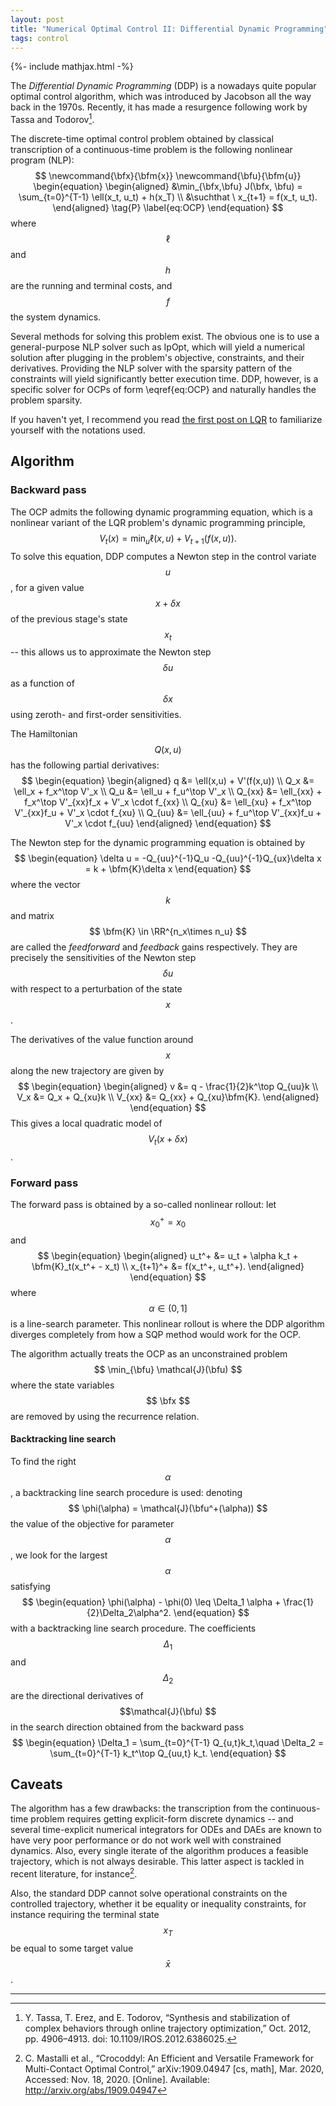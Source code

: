 ```yaml
---
layout: post
title: "Numerical Optimal Control II: Differential Dynamic Programming"
tags: control
---
```


{%- include mathjax.html -%}

The _Differential Dynamic Programming_ (DDP) is a nowadays quite popular optimal control algorithm, which was introduced by Jacobson all the way back in the 1970s. Recently, it has made a resurgence following work by Tassa and Todorov[^Tassa12].

The discrete-time optimal control problem obtained by classical transcription of a continuous-time problem is the following nonlinear program (NLP):
$$
\newcommand{\bfx}{\bfm{x}}
\newcommand{\bfu}{\bfm{u}}
\begin{equation}
\begin{aligned}
    &\min_{\bfx,\bfu} J(\bfx, \bfu) = \sum_{t=0}^{T-1} \ell(x_t, u_t) + h(x_T)  \\
    &\suchthat \ x_{t+1} = f(x_t, u_t).
\end{aligned}
    \tag{P}
    \label{eq:OCP}
\end{equation}
$$
where $$ \ell $$ and $$ h $$ are the running and terminal costs, and $$ f $$ the system dynamics.

Several methods for solving this problem exist. The obvious one is to use a general-purpose NLP solver such as IpOpt, which will yield a numerical solution after plugging in the problem's objective, constraints, and their derivatives. Providing the NLP solver with the sparsity pattern of the constraints will yield significantly better execution time. DDP, however, is a specific solver for OCPs of form \eqref{eq:OCP} and naturally handles the problem sparsity.

If you haven't yet, I recommend you read [the first post on LQR](/2021/04/25/lqr) to familiarize yourself with the notations used.

## Algorithm

### Backward pass

The OCP admits the following dynamic programming equation, which is a nonlinear variant of the LQR problem's dynamic programming principle,
$$
\begin{equation}
    V_t(x) = \min_u \ell(x, u) + V_{t+1}(f(x,u)).
\end{equation}
$$
To solve this equation, DDP computes a Newton step in the control variate $$ u $$, for a given value $$ x + \delta x $$ of the previous stage's state $$ x_t $$ -- this allows us to approximate the Newton step $$ \delta u $$ as a function of $$ \delta x $$ using zeroth- and first-order sensitivities.

The Hamiltonian $$ Q(x, u) $$ has the following partial derivatives:
$$
\begin{equation}
\begin{aligned}
    q &= \ell(x,u) + V'(f(x,u))  \\
    Q_x &= \ell_x + f_x^\top V'_x  \\
    Q_u &= \ell_u + f_u^\top V'_x  \\
    Q_{xx} &= \ell_{xx} + f_x^\top V'_{xx}f_x + V'_x \cdot f_{xx}  \\
    Q_{xu} &= \ell_{xu} + f_x^\top V'_{xx}f_u + V'_x \cdot f_{xu}  \\
    Q_{uu} &= \ell_{uu} + f_u^\top V'_{xx}f_u + V'_x \cdot f_{uu}
\end{aligned}
\end{equation}
$$

The Newton step for the dynamic programming equation is obtained by
$$
\begin{equation}
    \delta u = -Q_{uu}^{-1}Q_u -Q_{uu}^{-1}Q_{ux}\delta x = k + \bfm{K}\delta x
\end{equation}
$$
where the vector $$ k $$ and matrix $$ \bfm{K} \in \RR^{n_x\times n_u} $$ are called the _feedforward_ and _feedback_ gains respectively.
They are precisely the sensitivities of the Newton step $$ \delta u $$ with respect to a perturbation of the state $$ x $$.

The derivatives of the value function around $$ x $$ along the new trajectory are given by
$$
\begin{equation}
\begin{aligned}
    v &= q - \frac{1}{2}k^\top Q_{uu}k  \\
    V_x &= Q_x + Q_{xu}k  \\
    V_{xx} &= Q_{xx} + Q_{xu}\bfm{K}.
\end{aligned}
\end{equation}
$$
This gives a local quadratic model of $$ V_t(x + \delta x) $$.

### Forward pass

The forward pass is obtained by a so-called nonlinear rollout: let $$ x_0^+ = x_0 $$ and
$$
\begin{equation}
\begin{aligned}
    u_t^+ &= u_t + \alpha k_t + \bfm{K}_t(x_t^+ - x_t) \\
    x_{t+1}^+ &= f(x_t^+, u_t^+).
\end{aligned}
\end{equation}
$$
where $$ \alpha \in (0, 1] $$ is a line-search parameter.
This nonlinear rollout is where the DDP algorithm diverges completely from how a SQP method would work for the OCP.

The algorithm actually treats the OCP as an unconstrained problem $$ \min_{\bfu} \mathcal{J}(\bfu) $$ where the state variables $$ \bfx $$ are removed by using the recurrence relation.

#### Backtracking line search

To find the right $$ \alpha $$, a backtracking line search procedure is used: denoting $$ \phi(\alpha) = \mathcal{J}(\bfu^+(\alpha)) $$ the value of the objective for parameter $$ \alpha $$, we look for the largest $$ \alpha $$ satisfying
$$
\begin{equation}
    \phi(\alpha) - \phi(0) \leq \Delta_1 \alpha + \frac{1}{2}\Delta_2\alpha^2.
\end{equation}
$$
with a backtracking line search procedure.
The coefficients $$ \Delta_1 $$ and $$ \Delta_2 $$ are the directional derivatives of $$\mathcal{J}(\bfu) $$ in the search direction obtained from the backward pass
$$
\begin{equation}
    \Delta_1 = \sum_{t=0}^{T-1} Q_{u,t}k_t,\quad \Delta_2 = \sum_{t=0}^{T-1} k_t^\top Q_{uu,t} k_t.
\end{equation}
$$

## Caveats

The algorithm has a few drawbacks: the transcription from the continuous-time problem requires getting explicit-form discrete dynamics -- and several time-explicit numerical integrators for ODEs and DAEs are known to have very poor performance or do not work well with constrained dynamics. Also, every single iterate of the algorithm produces a feasible trajectory, which is not always desirable. This latter aspect is tackled in recent literature, for instance[^Mas18].

Also, the standard DDP cannot solve operational constraints on the controlled trajectory, whether it be equality or inequality constraints, for instance requiring the terminal state $$ x_T $$ be equal to some target value $$ \bar{x} $$.

---

[^Tassa12]: Y. Tassa, T. Erez, and E. Todorov, “Synthesis and stabilization of complex behaviors through online trajectory optimization,” Oct. 2012, pp. 4906–4913. doi: 10.1109/IROS.2012.6386025.

[^Mas18]: C. Mastalli et al., “Crocoddyl: An Efficient and Versatile Framework for Multi-Contact Optimal Control,” arXiv:1909.04947 [cs, math], Mar. 2020, Accessed: Nov. 18, 2020. [Online]. Available: <http://arxiv.org/abs/1909.04947>

